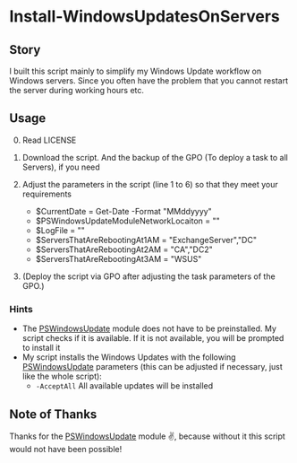 # Install-WindowsUpdatesOnServers

## Story

I built this script mainly to simplify my Windows Update workflow on Windows servers. Since you often have the problem that you cannot restart the server during working hours etc.

## Usage

 0. Read LICENSE
 1. Download the script. And the backup of the GPO (To deploy a task to all Servers), if you need
 2. Adjust the parameters in the script (line 1 to 6) so that they meet your requirements

    - $CurrentDate = Get-Date -Format "MMddyyyy"
    - $PSWindowsUpdateModuleNetworkLocaiton = ""
    - $LogFile =  ""
    - $ServersThatAreRebootingAt1AM = "ExchangeServer","DC"
    - $ServersThatAreRebootingAt2AM = "CA","DC2"
    - $ServersThatAreRebootingAt3AM = "WSUS"

 3. (Deploy the script via GPO after adjusting the task parameters of the GPO.)

### Hints

- The [PSWindowsUpdate](https://www.powershellgallery.com/packages/PSWindowsUpdate) module does not have to be preinstalled. My script checks if it is available. If it is not available, you will be prompted to install it
- My script installs the Windows Updates with the following [PSWindowsUpdate](https://www.powershellgallery.com/packages/PSWindowsUpdate) parameters (this can be adjusted if necessary, just like the whole script):
  - `-AcceptAll` All available updates will be installed

## Note of Thanks

Thanks for the [PSWindowsUpdate](https://www.powershellgallery.com/packages/PSWindowsUpdate) module ✌, because without it this script would not have been possible!
